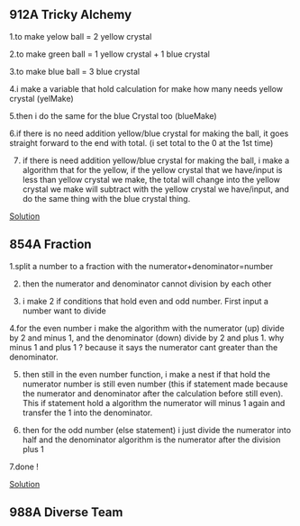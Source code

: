 
## 912A Tricky Alchemy

1.to make yelow ball = 2 yellow crystal

2.to make green ball = 1 yellow crystal + 1 blue crystal

3.to make blue ball = 3 blue crystal

4.i make a variable that hold calculation for make how many needs yellow crystal (yelMake)

5.then i do the same for the blue Crystal too (blueMake)

6.if there is no need addition yellow/blue crystal for making the ball, it goes straight forward to the end with total. (i set total to the 0 at the 1st time)

7. if there is need addition  yellow/blue crystal for making the ball, i make a algorithm that for the yellow, if the yellow crystal
that we have/input is less than yellow crystal we make, the total will change into the yellow crystal we make will subtract with the yellow crystal we have/input, and do the same thing with the blue crystal thing.

  
[Solution](http://codeforces.com/contest/912/submission/42449528)
 
 
 ## 854A Fraction
 
1.split a number to a fraction with the numerator+denominator=number
 
2. then the numerator and denominator cannot division by each other
 
3. i make 2 if conditions that hold even and odd number. First input a number want to divide
 
4.for the even number i make the algorithm with the numerator (up) divide by 2 and minus 1, and the denominator (down) divide by 2 and plus 1. why minus 1 and plus 1 ? because it says the numerator cant greater than the denominator.
 
5. then still in the even number function, i make a nest if that hold the numerator number is still even number (this if statement made  because the numerator and denominator after the calculation before still even). This if statement hold a algorithm the numerator will minus 1 again and transfer the 1 into the denominator.
 
6. then for the odd number (else statement) i just divide the numerator into half and the denominator algorithm is the numerator after the division plus 1
 
7.done !
 
      
[Solution](http://codeforces.com/contest/854/submission/42448669)
    
    
## 988A Diverse Team
